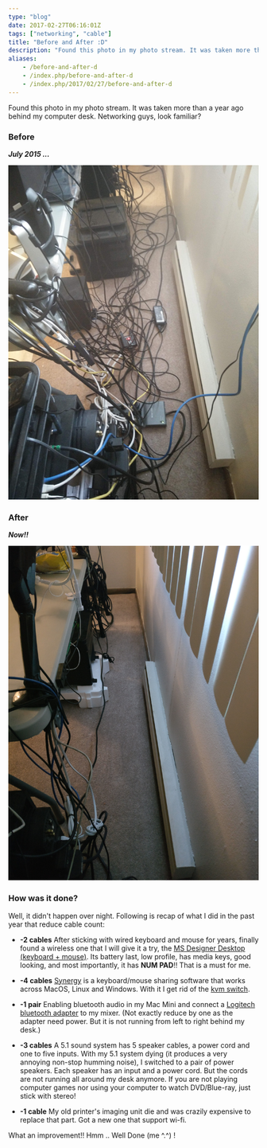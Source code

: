 ```yaml
---
type: "blog"
date: 2017-02-27T06:16:01Z
tags: ["networking", "cable"]
title: "Before and After :D"
description: "Found this photo in my photo stream. It was taken more than a year ago behind my computer desk. Networking guys, look familiar?"
aliases:
    - /before-and-after-d
    - /index.php/before-and-after-d
    - /index.php/2017/02/27/before-and-after-d
---
```


Found this photo in my photo stream. It was taken more than a year ago behind my computer desk. Networking guys, look familiar?
<!--more-->
### Before

***July 2015 ...***

![Before](https://raw.githubusercontent.com/J-Siu/johnsiu.com/master/static/img/before-and-after-01.jpg)

### After

***Now!!***

![After](https://raw.githubusercontent.com/J-Siu/johnsiu.com/master/static/img/before-and-after-02.jpg)

### How was it done?

Well, it didn't happen over night. Following is recap of what I did in the past year that reduce cable count:

- **-2 cables** After sticking with wired keyboard and mouse for years, finally found a wireless one that I will give it a try, the [MS Designer Desktop (keyboard + mouse)](https://www.microsoft.com/accessories/en-us/products/keyboards/designer-bluetooth-desktop/7n9-00001). Its battery last, low profile, has media keys, good looking, and most importantly, it has **NUM PAD**!! That is a must for me.

- **-4 cables** [Synergy](https://symless.com/synergy/) is a keyboard/mouse sharing software that works across MacOS, Linux and Windows. With it I get rid of the [kvm switch](https://en.wikipedia.org/wiki/KVM_switch).

- **-1 pair** Enabling bluetooth audio in my Mac Mini and connect a [Logitech bluetooth adapter](http://www.logitech.com/en-us/product/bluetooth-audio-adapter) to my mixer. (Not exactly reduce by one as the adapter need power. But it is not running from left to right behind my desk.)

- **-3 cables** A 5.1 sound system has 5 speaker cables, a power cord and one to five inputs. With my 5.1 system dying (it produces a very annoying non-stop humming noise), I switched to a pair of power speakers. Each speaker has an input and a power cord. But the cords are not running all around my desk anymore. If you are not playing computer games nor using your computer to watch DVD/Blue-ray, just stick with stereo!

- **-1 cable** My old printer's imaging unit die and was crazily expensive to replace that part. Got a new one that support wi-fi.

What an improvement!! Hmm .. Well Done (me ^.^) !

